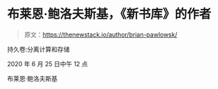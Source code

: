 # 布莱恩·鲍洛夫斯基，《新书库》的作者

> 原文：<https://thenewstack.io/author/brian-pawlowsk/>

持久卷:分离计算和存储

2020 年 6 月 25 日中午 12 点

布莱恩·鲍洛夫斯基